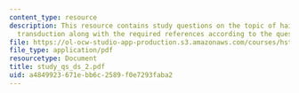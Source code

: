 ```yaml
---
content_type: resource
description: This resource contains study questions on the topic of hair cells and
  transduction along with the required references according to the question.
file: https://ol-ocw-studio-app-production.s3.amazonaws.com/courses/hst-721-the-peripheral-auditory-system-fall-2005/a4849923671ebb6c2589f0e7293faba2_study_qs_ds_2.pdf
file_type: application/pdf
resourcetype: Document
title: study_qs_ds_2.pdf
uid: a4849923-671e-bb6c-2589-f0e7293faba2
---
```


